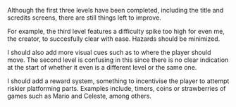 Although the first three levels have been completed, including the title and scredits screens, there are still things left to improve.

For example, the third level features a difficulty spike too high for even me, the creator, to succesfully clear with ease. Hazards should be minimized.

I should also add more visual cues such as to where the player should move. The second level is confusing in this since there is no clear indication
at the start of whether it even is a different level or the same one.

I should add a reward system, something to incentivise the player to attempt riskier platforming parts. Examples include, timers, coins or strawberries of games such as
Mario and Celeste, among others.
